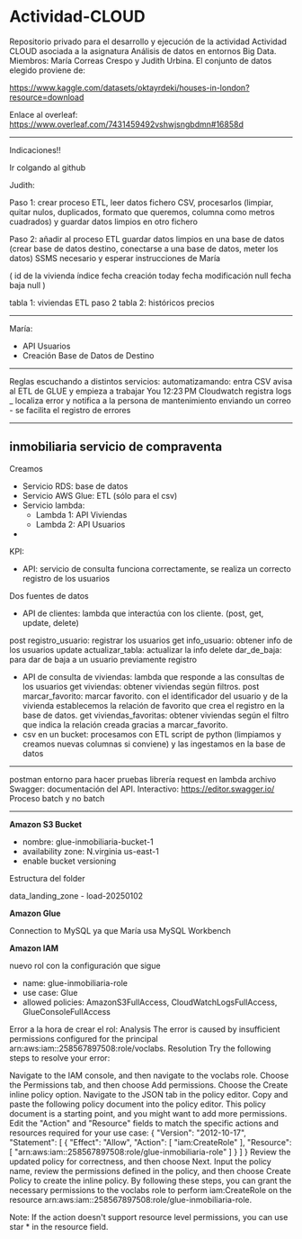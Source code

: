 # Actividad-CLOUD
Repositorio privado para el desarrollo y ejecución de la actividad Actividad CLOUD asociada a la asignatura Análisis de datos en entornos Big Data. Miembros: María Correas Crespo y Judith Urbina.
El conjunto de datos elegido proviene de:

https://www.kaggle.com/datasets/oktayrdeki/houses-in-london?resource=download 


Enlace al overleaf:
https://www.overleaf.com/7431459492vshwjsngbdmn#16858d

---
Indicaciones!!

Ir colgando al github 

Judith:

Paso 1: crear proceso ETL, leer datos fichero CSV, procesarlos (limpiar, quitar nulos, duplicados, formato que queremos, columna como metros cuadrados) y guardar datos limpios en otro fichero

Paso 2: añadir al proceso ETL guardar datos limpios en una base de datos (crear base de datos destino, conectarse a una base de datos, meter los datos)
SSMS necesario y esperar instrucciones de María

(
id de la vivienda índice
fecha creación today
fecha modificación null
fecha baja null
)

tabla 1: viviendas
ETL paso 2
tabla 2: históricos precios

----------------------
María:

- API Usuarios
- Creación Base de Datos de Destino

------------------------------------------

Reglas escuchando a distintos servicios: automatizamando: entra CSV avisa al ETL de GLUE y empieza a trabajar
You
12:23 PM
Cloudwatch registra logs _  localiza error y notifica a la persona de mantenimiento enviando un correo - se facilita el registro de errores

----------------------------------
inmobiliaria servicio de compraventa 
-----------------------------------
Creamos
- Servicio RDS: base de datos
- Servicio AWS Glue: ETL (sólo para el csv)
- Servicio lambda:
    - Lambda 1: API Viviendas
    - Lambda 2: API Usuarios
- 
  
KPI:
-  API: servicio de consulta funciona correctamente, se realiza un correcto registro de los usuarios
  
Dos fuentes de datos
- API de clientes: lambda que interactúa con los cliente.
(post, get, update, delete)

post registro_usuario: registrar los usuarios
get info_usuario: obtener info de los usuarios
update actualizar_tabla: actualizar la info
delete dar_de_baja: para dar de baja a un usuario previamente registro
- API de consulta de viviendas: lambda que responde a las consultas de los usuarios
get viviendas: obtener viviendas según filtros.
post marcar_favorito: marcar favorito. con el identificador del usuario y de la vivienda establecemos la relación de favorito que crea el registro en la base de datos.
get viviendas_favoritas: obtener viviendas según el filtro que indica la relación creada gracias a marcar_favorito.
- csv en un bucket: procesamos con ETL script de python (limpiamos y creamos nuevas columnas si conviene) y las ingestamos en la base de datos

-----

postman entorno para hacer pruebas
librería request en lambda
archivo Swagger: documentación del API. 
  Interactivo: https://editor.swagger.io/ 
Proceso batch y no batch

---

**Amazon S3 Bucket**

- nombre: glue-inmobiliaria-bucket-1
- availability zone: N.virginia us-east-1
- enable bucket versioning

Estructura del folder

data_landing_zone - load-20250102

**Amazon Glue**

Connection to MySQL ya que María usa MySQL Workbench

**Amazon IAM**

nuevo rol con la configuración que sigue
- name: glue-inmobiliaria-role
- use case: Glue
- allowed policies: AmazonS3FullAccess, CloudWatchLogsFullAccess, GlueConsoleFullAccess

Error a la hora de crear el rol:
Analysis
The error is caused by insufficient permissions configured for the principal arn:aws:iam::258567897508:role/voclabs.
Resolution
Try the following steps to resolve your error:


Navigate to the IAM console, and then navigate to the voclabs role.
Choose the Permissions tab, and then choose Add permissions.
Choose the Create inline policy option.
Navigate to the JSON tab in the policy editor.
Copy and paste the following policy document into the policy editor. This policy document is a starting point, and you might want to add more permissions. Edit the "Action" and "Resource" fields to match the specific actions and resources required for your use case:
{
    "Version": "2012-10-17",
    "Statement": [
        {
            "Effect": "Allow",
            "Action": [
                "iam:CreateRole"
            ],
            "Resource": [
                "arn:aws:iam::258567897508:role/glue-inmobiliaria-role"
            ]
        }
    ]
}
Review the updated policy for correctness, and then choose Next.
Input the policy name, review the permissions defined in the policy, and then choose Create Policy to create the inline policy.
By following these steps, you can grant the necessary permissions to the voclabs role to perform iam:CreateRole on the resource arn:aws:iam::258567897508:role/glue-inmobiliaria-role.

Note: If the action doesn't support resource level permissions, you can use star * in the resource field.